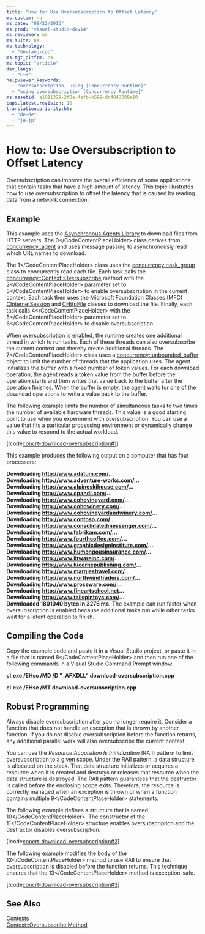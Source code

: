 ```yaml
---
title: "How to: Use Oversubscription to Offset Latency"
ms.custom: na
ms.date: "09/22/2016"
ms.prod: "visual-studio-dev14"
ms.reviewer: na
ms.suite: na
ms.technology: 
  - "devlang-cpp"
ms.tgt_pltfrm: na
ms.topic: "article"
dev_langs: 
  - "C++"
helpviewer_keywords: 
  - "oversubscription, using [Concurrency Runtime]"
  - "using oversubscription [Concurrency Runtime]"
ms.assetid: a1011329-2f0a-4afb-b599-dd4043009a10
caps.latest.revision: 18
translation.priority.ht: 
  - "de-de"
  - "ja-jp"
---
```

# How to: Use Oversubscription to Offset Latency
Oversubscription can improve the overall efficiency of some applications that contain tasks that have a high amount of latency. This topic illustrates how to use oversubscription to offset the latency that is caused by reading data from a network connection.  
  
## Example  
 This example uses the [Asynchronous Agents Library](../vs140/asynchronous-agents-library.md) to download files from HTTP servers. The <CodeContentPlaceHolder>0\</CodeContentPlaceHolder> class derives from [concurrency::agent](../vs140/agent-class.md) and uses message passing to asynchronously read which URL names to download.  
  
 The <CodeContentPlaceHolder>1\</CodeContentPlaceHolder> class uses the [concurrency::task_group](../vs140/task_group-class.md) class to concurrently read each file. Each task calls the [concurrency::Context::Oversubscribe](../vs140/context--oversubscribe-method.md) method with the <CodeContentPlaceHolder>2\</CodeContentPlaceHolder> parameter set to <CodeContentPlaceHolder>3\</CodeContentPlaceHolder> to enable oversubscription in the current context. Each task then uses the Microsoft Foundation Classes (MFC) [CInternetSession](../vs140/cinternetsession-class.md) and [CHttpFile](../vs140/chttpfile-class.md) classes to download the file. Finally, each task calls <CodeContentPlaceHolder>4\</CodeContentPlaceHolder> with the <CodeContentPlaceHolder>5\</CodeContentPlaceHolder> parameter set to <CodeContentPlaceHolder>6\</CodeContentPlaceHolder> to disable oversubscription.  
  
 When oversubscription is enabled, the runtime creates one additional thread in which to run tasks. Each of these threads can also oversubscribe the current context and thereby create additional threads. The <CodeContentPlaceHolder>7\</CodeContentPlaceHolder> class uses a [concurrency::unbounded_buffer](../vs140/unbounded_buffer-class.md) object to limit the number of threads that the application uses. The agent initializes the buffer with a fixed number of token values. For each download operation, the agent reads a token value from the buffer before the operation starts and then writes that value back to the buffer after the operation finishes. When the buffer is empty, the agent waits for one of the download operations to write a value back to the buffer.  
  
 The following example limits the number of simultaneous tasks to two times the number of available hardware threads. This value is a good starting point to use when you experiment with oversubscription. You can use a value that fits a particular processing environment or dynamically change this value to respond to the actual workload.  
  
 [!code[concrt-download-oversubscription#1](../vs140/codesnippet/CPP/how-to--use-oversubscription-to-offset-latency_1.cpp)]  
  
 This example produces the following output on a computer that has four processors:  
  
 **Downloading http://www.adatum.com/...**  
**Downloading http://www.adventure-works.com/...**  
**Downloading http://www.alpineskihouse.com/...**  
**Downloading http://www.cpandl.com/...**  
**Downloading http://www.cohovineyard.com/...**  
**Downloading http://www.cohowinery.com/...**  
**Downloading http://www.cohovineyardandwinery.com/...**  
**Downloading http://www.contoso.com/...**  
**Downloading http://www.consolidatedmessenger.com/...**  
**Downloading http://www.fabrikam.com/...**  
**Downloading http://www.fourthcoffee.com/...**  
**Downloading http://www.graphicdesigninstitute.com/...**  
**Downloading http://www.humongousinsurance.com/...**  
**Downloading http://www.litwareinc.com/...**  
**Downloading http://www.lucernepublishing.com/...**  
**Downloading http://www.margiestravel.com/...**  
**Downloading http://www.northwindtraders.com/...**  
**Downloading http://www.proseware.com/...**  
**Downloading http://www.fineartschool.net...**  
**Downloading http://www.tailspintoys.com/...**  
**Downloaded 1801040 bytes in 3276 ms.** The example can run faster when oversubscription is enabled because additional tasks run while other tasks wait for a latent operation to finish.  
  
## Compiling the Code  
 Copy the example code and paste it in a Visual Studio project, or paste it in a file that is named <CodeContentPlaceHolder>8\</CodeContentPlaceHolder> and then run one of the following commands in a Visual Studio Command Prompt window.  
  
 **cl.exe /EHsc /MD /D "_AFXDLL" download-oversubscription.cpp**  
  
 **cl.exe /EHsc /MT download-oversubscription.cpp**  
  
## Robust Programming  
 Always disable oversubscription after you no longer require it. Consider a function that does not handle an exception that is thrown by another function. If you do not disable oversubscription before the function returns, any additional parallel work will also oversubscribe the current context.  
  
 You can use the *Resource Acquisition Is Initialization* (RAII) pattern to limit oversubscription to a given scope. Under the RAII pattern, a data structure is allocated on the stack. That data structure initializes or acquires a resource when it is created and destroys or releases that resource when the data structure is destroyed. The RAII pattern guarantees that the destructor is called before the enclosing scope exits. Therefore, the resource is correctly managed when an exception is thrown or when a function contains multiple <CodeContentPlaceHolder>9\</CodeContentPlaceHolder> statements.  
  
 The following example defines a structure that is named <CodeContentPlaceHolder>10\</CodeContentPlaceHolder>. The constructor of the <CodeContentPlaceHolder>11\</CodeContentPlaceHolder> structure enables oversubscription and the destructor disables oversubscription.  
  
 [!code[concrt-download-oversubscription#2](../vs140/codesnippet/CPP/how-to--use-oversubscription-to-offset-latency_2.cpp)]  
  
 The following example modifies the body of the <CodeContentPlaceHolder>12\</CodeContentPlaceHolder> method to use RAII to ensure that oversubscription is disabled before the function returns. This technique ensures that the <CodeContentPlaceHolder>13\</CodeContentPlaceHolder> method is exception-safe.  
  
 [!code[concrt-download-oversubscription#3](../vs140/codesnippet/CPP/how-to--use-oversubscription-to-offset-latency_3.cpp)]  
  
## See Also  
 [Contexts](../vs140/contexts.md)   
 [Context::Oversubscribe Method](../vs140/context--oversubscribe-method.md)